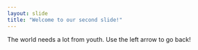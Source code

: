 ```yaml
---
layout: slide
title: "Welcome to our second slide!"
---
```

The world needs a lot from youth.
Use the left arrow to go back!
